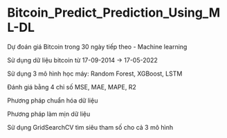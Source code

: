 # Bitcoin_Predict_Prediction_Using_ML-DL

Dự đoán giá Bitcoin trong 30 ngày tiếp theo - Machine learning

Sử dụng dữ liệu bitcoin từ 17-09-2014 -> 17-05-2022

Sử dụng 3 mô hình học máy: Random Forest, XGBoost, LSTM

Đánh giá bằng 4 chỉ số MSE, MAE, MAPE, R2

Phương pháp chuẩn hóa dữ liệu

Phương pháp làm mịn dữ liệu

Sử dụng GridSearchCV tìm siêu tham số cho cả 3 mô hình
 
